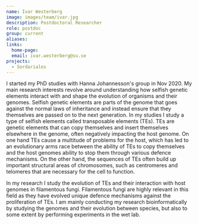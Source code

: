 ```yaml
---
name: Ivar Westerberg
image: images/team/ivar.jpg
description: Postdoctoral Researcher
role: postdoc
group: current
aliases:
links:
  home-page:
  email: ivar.westerberg@su.se
projects:
  - Sordariales
---
```


I started my PhD studies with Hanna Johannesson's group in Nov 2020. My main research interests revolve around understanding how selfish genetic elements interact with and shape the evolution of organisms and their genomes. Selfish genetic elements are parts of the genome that goes against the normal laws of inheritance and instead ensure that they themselves are passed on to the next generation. In my studies I study a type of selfish elements called transposable elements (TEs). TEs are genetic elements that can copy themselves and insert themselves elsewhere in the genome, often negatively impacting the host genome. On one hand TEs cause a multitude of problems for the host, which has led to an evolutionary arms race between the ability of TEs to copy themselves and the host genomes ability to stop them through various defence mechanisms. On the other hand, the sequences of TEs often build up important structural areas of chromosomes, such as centromeres and telomeres that are necessary for the cell to function. 

In my research I study the evolution of TEs and their interaction with host genomes in filamentous fungi. Filamentous fungi are highly relevant in this field as they have evolved unique defence mechanisms against the proliferation of TEs. I am mainly conducting my research bioinformatically by studying the genomes and their evolution between species, but also to some extent by performing experiments in the wet lab.  